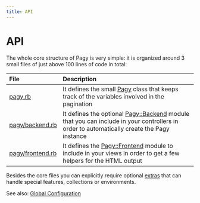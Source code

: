 ```yaml
---
title: API
---
```

# API

The whole core structure of Pagy is very simple: it is organized around 3 small files of just above 100 lines of code in total:

| File                                                                                 | Description                                                                                                                                                |
|:-------------------------------------------------------------------------------------|:-----------------------------------------------------------------------------------------------------------------------------------------------------------|
| [pagy.rb](https://github.com/ddnexus/pagy/blob/master/lib/pagy.rb)                   | It defines the small [Pagy](api/pagy.md) class that keeps track of the variables involved in the pagination                                                |
| [pagy/backend.rb](https://github.com/ddnexus/pagy/blob/master/lib/pagy/backend.rb)   | It defines the optional [Pagy::Backend](api/backend.md) module that you can include in your controllers in order to automatically create the Pagy instance |
| [pagy/frontend.rb](https://github.com/ddnexus/pagy/blob/master/lib/pagy/frontend.rb) | It defines the [Pagy::Frontend](api/frontend.md) module to include in your views in order to get a few helpers for the HTML output                         |

Besides the core files you can explicitly require optional [extras](extras.md) that can handle special features, collections or environments.

See also: [Global Configuration](how-to.md#global-configuration)
